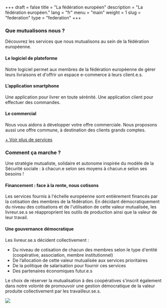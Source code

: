 +++
draft = false
title = "La fédération européen"
description = "La fédération européen."
lang = "fr"
menu = "main"
weight = 1
slug = "federation"
type = "federation"
+++

<div class="row justify-content-center banner">
    <div class="col-md-8 col-md-offset-2 text-center">
        <h3 class="h3">Que mutualisons nous ?</h3>
        <p>
            Découvrez les services que nous mutualisons au sein de la fédération européenne.<br>
        </p>
    </div>
</div>

<div class="row">
    <div class="col-md-4 text-center">
        <i class="join-icon icon-platform"></i>
        <h4 class="h4">Le logiciel de plateforme</h4>
        <p>Notre logiciel permet aux membres de la fédération européenne de gérer leurs livraisons et d'offrir un espace e-commerce à leurs client.e.s.</p>
    </div>
    <div class="col-md-4 text-center">
        <i class="join-icon icon-smartphone"></i>
        <h4 class="h4">L’application smartphone</h4>
        <p>Une application pour livrer en toute sérénité. Une application client pour effectuer des commandes.</p>
    </div>
    <div class="col-md-4 text-center">
        <i class="join-icon icon-business"></i>
        <h4 class="h4">Le commercial</h4>
        <p>Nous vous aidons à développer votre offre commerciale. Nous proposons aussi une offre commune, à destination des clients grands comptes.</p>
    </div>
</div>

<p>
    <a id="show-more-services" href="#show-more-services">+ Voir plus de services</a>
</p>

<div id="more-services" style="display:none;opacity: 0;">
    <div class="row">
        <div class="col-md-4 text-center">
            <i class="join-icon icon-eye"></i>
            <h4 class="h4">Visibilité</h4>
            <p>Une image de marque reconnue à l'échelle européenne.</p>
        </div>
        <div class="col-md-4 text-center">
            <i class="join-icon icon-judiciary"></i>
            <h4 class="h4">Administratif et juridique</h4>
            <p>Fini la paperasse, un service s’occupe des factures, des contrats ou encore des statuts juridiques de votre structure !</p>
        </div>
        <div class="col-md-4 text-center">
            <i class="join-icon icon-vault"></i>
            <h4 class="h4">Fond de garantie des paiements</h4>
            <p>Donner l’assurance d’un paiement comptant et aider à garantir la stabilité financière des coopératives.</p>
        </div>
    </div>
    <div class="row">
        <div class="col-md-4 text-center">
            <i class="join-icon icon-money"></i>
            <h4 class="h4">Subventions et appels à projet</h4>
            <p>Obtention de subventions locales et européennes pour les membres, réponse collective à des appels à projets.</p>
        </div>
        <div class="col-md-4 text-center">
            <i class="join-icon icon-insurance"></i>
            <h4 class="h4">Assurances</h4>
            <p>Nous négocions des offres d’assurance de haute qualité pour faire face aux risques du métier.</p>
        </div>
        <div class="col-md-4 text-center">
            <i class="join-icon icon-plus"></i>
            <h4 class="h4">Et encore...</h4>
            <p>Caisse de solidarité, formations, achats de matériel, ...  Vous pouvez <a target="_blank" href="https://coopcycle.org/docs/CoopCycle_vers_une_structure_européenne.pdf">télécharger notre synthèse collective</a> pour en savoir plus.﻿</p>
        </div>
    </div>
</div>

<div class="row justify-content-center">
    <div class="col-md-8 col-md-offset-2 text-center banner">
        <h3 class="h3">Comment ça marche ?</h3>
        <p>
            Une stratégie mutualiste, solidaire et autonome inspirée du modèle de la Sécurité sociale : à chacun.e selon ses moyens à chacun.e selon ses besoins !
        </p>
    </div>
</div>

<div class="row">
    <div class="col-md-6">
        <h4 class="h4">Financement : face à la rente, nous cotisons</h4>
        <p>Les services fournis à l'échelle européenne sont entièrement financés par la cotisation des membres de la fédération. En décidant démocratiquement du niveau des cotisations et de l'utilisation de cette valeur mutualisée, les livreur.se.s se réapproprient les outils de production ainsi que la valeur de leur travail.</p>
        <h4 class="h4">Une gouvernance démocratique</h4>
        <p>Les livreur.se.s décident collectivement :
            <ul>
                <li>Du niveau de cotisation de chacun des membres selon le type d'entité (coopérative, association, membre institutionnel)</li>
                <li>De l’allocation de cette valeur mutualisée aux services prioritaires</li>
                <li>De la politique de salarisation pour fournir ces services</li>
                <li>Des partenaires économiques futur.e.s</li>
            </ul>
        </p>
        <p>
            Le choix de réserver la mutualisation à des coopératives s'inscrit également dans notre volonté de promouvoir une gestion démocratique de la valeur produite collectivement par les travailleur.se.s.
        </p>
    </div>
    <div class="col-md-6" id="european-governance">
        <img src="/images/european-network/governance.png">
    </div>
</div>
